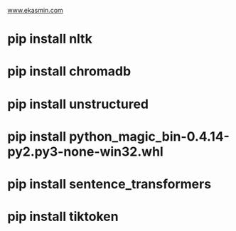 www.ekasmin.com
# pip install nltk
# pip install chromadb
# pip install unstructured
# pip install python_magic_bin-0.4.14-py2.py3-none-win32.whl
# pip install sentence_transformers
# pip install tiktoken

